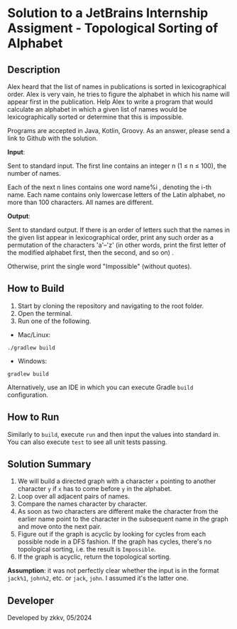 # Solution to a JetBrains Internship Assigment - Topological Sorting of Alphabet

## Description
Alex heard that the list of names in publications is sorted in lexicographical order. Alex is very vain, he tries to figure the alphabet in which his name will appear first in the publication. Help Alex to write a program that would calculate an alphabet in which a given list of names would be lexicographically sorted or determine that this is impossible.

Programs are accepted in Java, Kotlin, Groovy. As an answer, please send a link to Github with the solution.

**Input**:

Sent to standard input. The first line contains an integer n (1 ≤ n ≤ 100), the number of names.

Each of the next n lines contains one word name%i , denoting the i-th name. Each name contains only lowercase letters of the Latin alphabet, no more than 100 characters. All names are different.

**Output**:

Sent to standard output.
If there is an order of letters such that the names in the given list appear in lexicographical order, print any such order as a permutation of the characters 'a'–'z' (in other words, print the first letter of the modified alphabet first, then the second, and so on) .

Otherwise, print the single word "Impossible" (without quotes).

## How to Build
1. Start by cloning the repository and navigating to the root folder.
2. Open the terminal.
3. Run one of the following.
- Mac/Linux:
```
./gradlew build
```
- Windows:
```
gradlew build
```
Alternatively, use an IDE in which you can execute Gradle `build` configuration.

## How to Run
Similarly to `build`, execute `run` and then input the values into standard in. You can also execute `test` to see all unit tests passing.

## Solution Summary
1. We will build a directed graph with a character `x` pointing to another character `y` if `x` has to come before `y` in the alphabet.
2. Loop over all adjacent pairs of names.
3. Compare the names character by character.
4. As soon as two characters are different make the character from the earlier name point to the character in the subsequent name in the graph and move onto the next pair.
5. Figure out if the graph is acyclic by looking for cycles from each possible node in a DFS fashion. If the graph has cycles, there's no topological sorting, i.e. the result is `Impossible`.
6. If the graph is acyclic, return the topological sorting.

**Assumption**: it was not perfectly clear whether the input is in the format `jack%1`, `john%2`, etc. or `jack`, `john`. I assumed it's the latter one.

## Developer
Developed by zkkv, 05/2024
